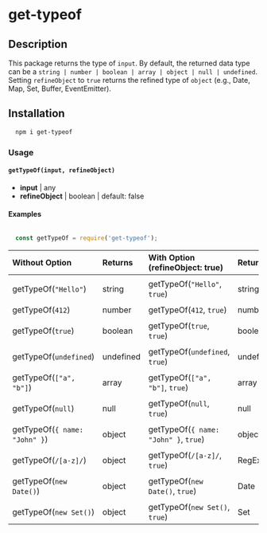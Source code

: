 # get-typeof

## Description

This package returns the type of `input`. By default, the returned data type can be a `string | number | boolean | array | object | null | undefined`. Setting `refineObject` to `true` returns the refined type of `object` (e.g., Date, Map, Set, Buffer, EventEmitter).

## Installation
```sh
  npm i get-typeof
```

### Usage

#### `getTypeOf(input, refineObject)`

  - **input** | any
  - **refineObject** | boolean | default: false

#### Examples

```js

  const getTypeOf = require('get-typeof');

```

| Without Option | Returns |  With Option (refineObject: true) | Returns |
| :--------------|:--------|:-------------|:--------|
| | | | |
| getTypeOf(`"Hello"`) | string | getTypeOf(`"Hello"`, `true`)| string |
| | | | |
| getTypeOf(`412`) | number | getTypeOf(`412`, `true`) | number |
| | | | |
| getTypeOf(`true`) | boolean |  getTypeOf(`true`, `true`) | boolean |
| | | | |
| getTypeOf(`undefined`) | undefined | getTypeOf(`undefined`, `true`)| undefined |
| | | | |
| getTypeOf(`["a", "b"]`) | array | getTypeOf(`["a", "b"]`, `true`)| array |
| | | | |
| getTypeOf(`null`) | null | getTypeOf(`null`, `true`) | null |
| | | | |
| getTypeOf(`{ name: "John" }`) | object | getTypeOf(`{ name: "John" }`, `true`) | object |
| | | | |
| getTypeOf(`/[a-z]/`) | object | getTypeOf(`/[a-z]/`, `true`) | RegExp |
| | | | |
| getTypeOf(`new Date()`) | object | getTypeOf(`new Date()`, `true`) | Date |
| | | | |
| getTypeOf(`new Set()`) | object | getTypeOf(`new Set()`, `true`) | Set |



